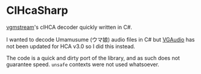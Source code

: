# ClHcaSharp

[vgmstream](https://github.com/vgmstream/vgmstream)'s clHCA decoder quickly written in C#.

I wanted to decode Umamusume (ウマ娘) audio files in C# but [VGAudio](https://github.com/Thealexbarney/VGAudio) has not been updated for HCA v3.0 so I did this instead.

The code is a quick and dirty port of the library, and as such does not guarantee speed. `unsafe` contexts were not used whatsoever.
